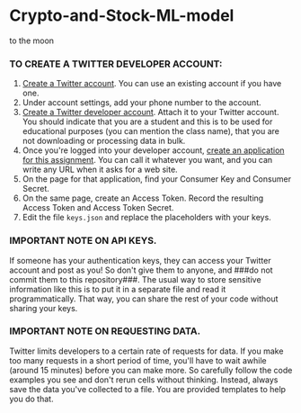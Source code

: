 # Crypto-and-Stock-ML-model
to the moon

### TO CREATE A TWITTER DEVELOPER ACCOUNT:
1. [Create a Twitter account](https://twitter.com).  You can use an existing account if you have one.
2. Under account settings, add your phone number to the account.
3. [Create a Twitter developer account](https://dev.twitter.com/resources/signup).  Attach it to your Twitter account.  You should indicate that you are a student and this is to be used for educational purposes (you can mention the class name), that you are not downloading or processing data in bulk.   
4. Once you're logged into your developer account, [create an application for this assignment](https://apps.twitter.com/app/new).  You can call it whatever you want, and you can write any URL when it asks for a web site.
5. On the page for that application, find your Consumer Key and Consumer Secret.
6. On the same page, create an Access Token.  Record the resulting Access Token and Access Token Secret.
7. Edit the file `keys.json` and replace the placeholders with your keys.

### IMPORTANT NOTE ON API KEYS.
If someone has your authentication keys, they can access your Twitter account and post as you!  So don't give them to anyone, and ###do not commit them to this repository###.  The usual way to store sensitive information like this is to put it in a separate file and read it programmatically.  That way, you can share the rest of your code without sharing your keys. 

### IMPORTANT NOTE ON REQUESTING DATA.
Twitter limits developers to a certain rate of requests for data.  If you make too many requests in a short period of time, you'll have to wait awhile (around 15 minutes) before you can make more.  So carefully follow the code examples you see and don't rerun cells without thinking.  Instead, always save the data you've collected to a file.  You are provided templates to help you do that.
